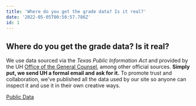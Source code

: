 ```yaml
---
title: 'Where do you get the grade data? Is it real?'
date: '2022-05-05T00:50:57.786Z'
id: 1
---
```


## Where do you get the grade data? Is it real?

We use data sourced via the *Texas Public Information Act* and provided by the
UH [Office of the General Counsel](https://www.uh.edu/legal-affairs/general-counsel/texas-public-information/),
among other official sources. **Simply put, we send UH a formal email and ask for it.**
To promote trust and collaboration, we've published all the data used by our site so 
anyone can inspect it and use it in their own creative ways.

[Public Data](https://github.com/cougargrades/publicdata)

